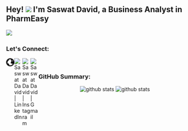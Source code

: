 ## Hey! <img src="https://github.com/TheDudeThatCode/TheDudeThatCode/blob/master/Assets/Hi.gif" width="30"> I'm Saswat David, a Business Analyst in PharmEasy

<img src="https://camo.githubusercontent.com/0fc8c3b0b3a60d061f6f69bc0e7d8fdcab39d0108aaea52863863c20a86bb5a4/68747470733a2f2f6d656469612e67697068792e636f6d2f6d656469612f6768305252676b54586564764630704463302f67697068792e676966" width="500">

### Let's Connect:
[<img align="left" alt="saswatdavid.com" width="22px" src="https://raw.githubusercontent.com/iconic/open-iconic/master/svg/globe.svg" />][website]
[<img align="left" alt="Saswat David | LinkedIn" width="22px" src="https://cdn.jsdelivr.net/npm/simple-icons@v3/icons/linkedin.svg" />][linkedin]
[<img align="left" alt="Saswat David | Instagram" width="22px" src="https://cdn.jsdelivr.net/npm/simple-icons@v3/icons/instagram.svg" />][instagram]
[<img align="left" alt="Saswat David | Gmail" width="22px" src="https://image.flaticon.com/icons/png/512/60/60543.png" />][gmail]

<br />

### GitHub Summary:
<p align = "center">
    <img title="github stats" src="https://github-readme-stats.vercel.app/api?username=saswatdavid&show_icons=true&theme=tokyonight&line_height=27">
    <img title="github stats" height="206" src="https://github-readme-stats.vercel.app/api/top-langs/?username=saswatdavid&theme=tokyonight">
</p>

[website]: https://www.saswatdavid.com
[linkedin]: https://www.linkedin.com/in/saswatdavid/
[instagram]: https://www.instagram.com/saswat.david/
[facebook]: https://www.facebook.com/saswat.david/
[gmail]: mailto:saswatdavid@gmail.com